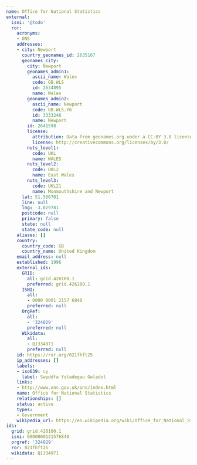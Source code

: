 ```yaml
---
name: Office for National Statistics
external:
  isni: '@todo'
  ror:
    acronyms:
    - ONS
    addresses:
    - city: Newport
      country_geonames_id: 2635167
      geonames_city:
        city: Newport
        geonames_admin1:
          ascii_name: Wales
          code: GB.WLS
          id: 2634895
          name: Wales
        geonames_admin2:
          ascii_name: Newport
          code: GB.WLS.Y6
          id: 3333246
          name: Newport
        id: 2641598
        license:
          attribution: Data from geonames.org under a CC-BY 3.0 license
          license: http://creativecommons.org/licenses/by/3.0/
        nuts_level1:
          code: UKL
          name: WALES
        nuts_level2:
          code: UKL2
          name: East Wales
        nuts_level3:
          code: UKL21
          name: Monmouthshire and Newport
      lat: 51.566701
      line: null
      lng: -3.029781
      postcode: null
      primary: false
      state: null
      state_code: null
    aliases: []
    country:
      country_code: GB
      country_name: United Kingdom
    email_address: null
    established: 1996
    external_ids:
      GRID:
        all: grid.426100.1
        preferred: grid.426100.1
      ISNI:
        all:
        - 0000 0001 2157 6840
        preferred: null
      OrgRef:
        all:
        - '324029'
        preferred: null
      Wikidata:
        all:
        - Q1334971
        preferred: null
    id: https://ror.org/021fhft25
    ip_addresses: []
    labels:
    - iso639: cy
      label: Swyddfa Ystadegau Gwladol
    links:
    - http://www.ons.gov.uk/ons/index.html
    name: Office for National Statistics
    relationships: []
    status: active
    types:
    - Government
    wikipedia_url: https://en.wikipedia.org/wiki/Office_for_National_Statistics
ids:
  grid: grid.426100.1
  isni: 0000000121576840
  orgref: '324029'
  ror: 021fhft25
  wikidata: Q1334971
---
```

